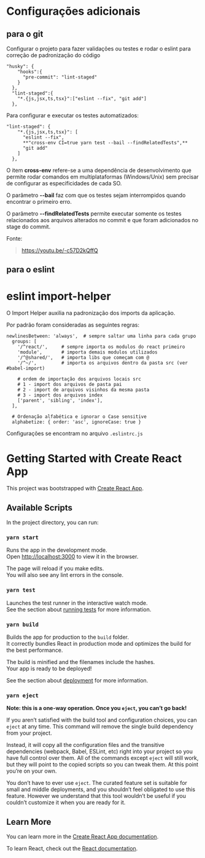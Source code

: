 # Configurações adicionais
## para o git

Configurar o projeto para fazer validações ou testes e rodar o eslint para correção de padronização do código

```[JSON]
"husky": {
    "hooks":{
      "pre-commit": "lint-staged"
    }
  },
  "lint-staged":{
    "*.{js,jsx,ts,tsx}":["eslint --fix", "git add"]
  },
```

Para configurar e executar os testes automatizados:
```[JSON]
"lint-staged": {
    "*.{js,jsx,ts,tsx}": [
      "eslint --fix",
      **"cross-env CI=true yarn test --bail --findRelatedTests",**
      "git add"
    ]
  },
```

O item **cross-env** refere-se a uma dependência de desenvolvimento que permite rodar comandos em multiplataformas (Windows/Unix) sem precisar de configurar as especificidades de cada SO.

O parâmetro **--bail** faz com que os testes sejam interrompidos quando encontrar o primeiro erro.

O parâmetro **--findRelatedTests** permite executar somente os testes relacionados aos arquivos alterados no commit e que foram adicionados no stage do commit.

Fonte:
> https://youtu.be/-c57D2kQffQ
## para o eslint

# eslint import-helper

O Import Helper auxilia na padronização dos imports da aplicação.

Por padrão foram consideradas as seguintes regras:
```[JSON]
newlinesBetween: 'always',  # sempre saltar uma linha para cada grupo
  groups: [
    '/^react/',     # sempre importa os modulos do react primeiro
    'module',       # importa demais modulos utilizados
    '/^@shared/',   # importa libs que começam com @
    '/^~/',         # importa os arquivos dentro da pasta src (ver #babel-import)

    # ordem de importação dos arquivos locais src
    # 1 - import dos arquivos de pasta pai
    # 2 - import de arquivos visinhos da mesma pasta
    # 3 - import dos arquivos index
    ['parent', 'sibling', 'index'],
  ],

  # Ordenação alfabética e ignorar o Case sensitive
  alphabetize: { order: 'asc', ignoreCase: true }
```

Configurações se encontram no arquivo `.eslintrc.js`

# Getting Started with Create React App

This project was bootstrapped with [Create React App](https://github.com/facebook/create-react-app).

## Available Scripts

In the project directory, you can run:

### `yarn start`

Runs the app in the development mode.\
Open [http://localhost:3000](http://localhost:3000) to view it in the browser.

The page will reload if you make edits.\
You will also see any lint errors in the console.

### `yarn test`

Launches the test runner in the interactive watch mode.\
See the section about [running tests](https://facebook.github.io/create-react-app/docs/running-tests) for more information.

### `yarn build`

Builds the app for production to the `build` folder.\
It correctly bundles React in production mode and optimizes the build for the best performance.

The build is minified and the filenames include the hashes.\
Your app is ready to be deployed!

See the section about [deployment](https://facebook.github.io/create-react-app/docs/deployment) for more information.

### `yarn eject`

**Note: this is a one-way operation. Once you `eject`, you can’t go back!**

If you aren’t satisfied with the build tool and configuration choices, you can `eject` at any time. This command will remove the single build dependency from your project.

Instead, it will copy all the configuration files and the transitive dependencies (webpack, Babel, ESLint, etc) right into your project so you have full control over them. All of the commands except `eject` will still work, but they will point to the copied scripts so you can tweak them. At this point you’re on your own.

You don’t have to ever use `eject`. The curated feature set is suitable for small and middle deployments, and you shouldn’t feel obligated to use this feature. However we understand that this tool wouldn’t be useful if you couldn’t customize it when you are ready for it.

## Learn More

You can learn more in the [Create React App documentation](https://facebook.github.io/create-react-app/docs/getting-started).

To learn React, check out the [React documentation](https://reactjs.org/).

